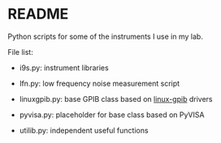 README
===========

Python scripts for some of the instruments I use in my lab.

File list: 

* i9s.py: instrument libraries

* lfn.py: low frequency noise measurement script

* linuxgpib.py: base GPIB class based on [linux-gpib](http://linux-gpib.sourceforge.net/) drivers

* pyvisa.py: placeholder for base class based on PyVISA

* utilib.py: independent useful functions
